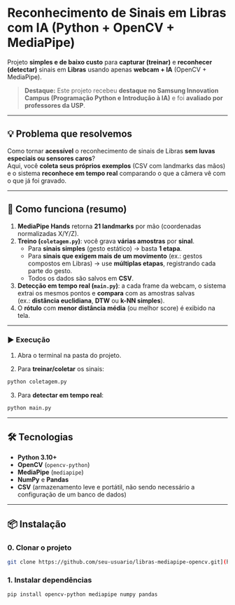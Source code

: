 # Reconhecimento de Sinais em Libras com IA (Python + OpenCV + MediaPipe)

Projeto **simples e de baixo custo** para **capturar (treinar)** e **reconhecer (detectar)** sinais em **Libras** usando apenas **webcam + IA** (OpenCV + MediaPipe).  
> **Destaque:** Este projeto recebeu **destaque no Samsung Innovation Campus (Programação Python e Introdução à IA)** e foi **avaliado por professores da USP**.

---
## 💡 Problema que resolvemos
Como tornar **acessível** o reconhecimento de sinais de Libras **sem luvas especiais ou sensores caros**?  
Aqui, você **coleta seus próprios exemplos** (CSV com landmarks das mãos) e o sistema **reconhece em tempo real** comparando o que a câmera vê com o que já foi gravado.

---
## 🧠 Como funciona (resumo)

1. **MediaPipe Hands** retorna **21 landmarks** por mão (coordenadas normalizadas X/Y/Z).
2. **Treino (`coletagem.py`)**: você grava **várias amostras** por **sinal**.  
   - Para **sinais simples** (gesto estático) → basta **1 etapa**.  
   - Para **sinais que exigem mais de um movimento** (ex.: gestos compostos em Libras) → use **múltiplas etapas**, registrando cada parte do gesto.
   - Todos os dados são salvos em **CSV**.
3. **Detecção em tempo real (`main.py`)**: a cada frame da webcam, o sistema extrai os mesmos pontos e **compara** com as amostras salvas  
   (ex.: **distância euclidiana**, **DTW** ou **k-NN simples**).
4. O **rótulo** com **menor distância média** (ou melhor score) é exibido na tela.

---

### ▶️ Execução

1. Abra o terminal na pasta do projeto.

2. Para **treinar/coletar** os sinais:
```bash
python coletagem.py
```

3. Para **detectar em tempo real**:
```bash
python main.py
```

---

## 🛠️ Tecnologias
- **Python 3.10+**
- **OpenCV** (`opencv-python`)
- **MediaPipe** (`mediapipe`)
- **NumPy** e **Pandas**
- **CSV** (armazenamento leve e portátil, não sendo necessário a configuração de um banco de dados)

---

## 📦 Instalação

### 0. Clonar o projeto
```bash
git clone https://github.com/seu-usuario/libras-mediapipe-opencv.git](https://github.com/medeirossteffany/ialibras.git)
```

### 1. Instalar dependências
```bash
pip install opencv-python mediapipe numpy pandas
```



